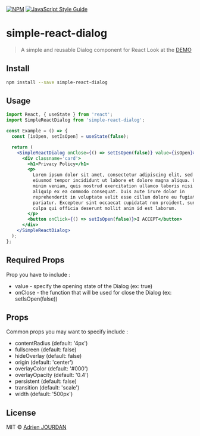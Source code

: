 [![NPM](https://img.shields.io/npm/v/simple-react-dialog.svg)](https://www.npmjs.com/package/simple-react-dialog) [![JavaScript Style Guide](https://img.shields.io/badge/code_style-standard-brightgreen.svg)](https://standardjs.com)

# simple-react-dialog

> A simple and reusable Dialog component for React
> Look at the [DEMO](https://a-jourdan.github.io/simple-react-dialog/)

## Install

```bash
npm install --save simple-react-dialog
```

## Usage

```jsx
import React, { useState } from 'react';
import SimpleReactDialog from 'simple-react-dialog';

const Example = () => {
  const [isOpen, setIsOpen] = useState(false);

  return (
    <SimpleReactDialog onClose={() => setIsOpen(false)} value={isOpen}>
      <div classname='card'>
        <h1>Privacy Policy</h1>
        <p>
          Lorem ipsum dolor sit amet, consectetur adipiscing elit, sed do
          eiusmod tempor incididunt ut labore et dolore magna aliqua. Ut enim ad
          minim veniam, quis nostrud exercitation ullamco laboris nisi ut
          aliquip ex ea commodo consequat. Duis aute irure dolor in
          reprehenderit in voluptate velit esse cillum dolore eu fugiat nulla
          pariatur. Excepteur sint occaecat cupidatat non proident, sunt in
          culpa qui officia deserunt mollit anim id est laborum.
        </p>
        <button onClick={() => setIsOpen(false)}>I ACCEPT</button>
      </div>
    </SimpleReactDialog>
  );
};
```

## Required Props

Prop you have to include :

- value - specify the opening state of the Dialog (ex: true)
- onClose - the function that will be used for close the Dialog (ex: setIsOpen(false))

## Props

Common props you may want to specify include :

- contentRadius (default: '4px')
- fullscreen (default: false)
- hideOverlay (default: false)
- origin (default: 'center')
- overlayColor (default: '#000')
- overlayOpacity (default: '0.4')
- persistent (default: false)
- transition (default: 'scale')
- width (default: '500px')

## License

MIT © [Adrien JOURDAN](https://gitlab.com/adrien.jourdan1)
